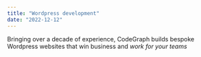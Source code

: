 ```yaml
---
title: "Wordpress development"
date: "2022-12-12"
---
```


Bringing over a decade of experience, CodeGraph builds bespoke Wordpress websites that win business and *work for your teams*